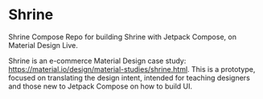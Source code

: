 # Shrine
Shrine Compose
Repo for building Shrine with Jetpack Compose, on Material Design Live.

Shrine is an e-commerce Material Design case study: https://material.io/design/material-studies/shrine.html.
This is a prototype, focused on translating the design intent, intended for teaching designers and those new to Jetpack Compose on how to build UI.
